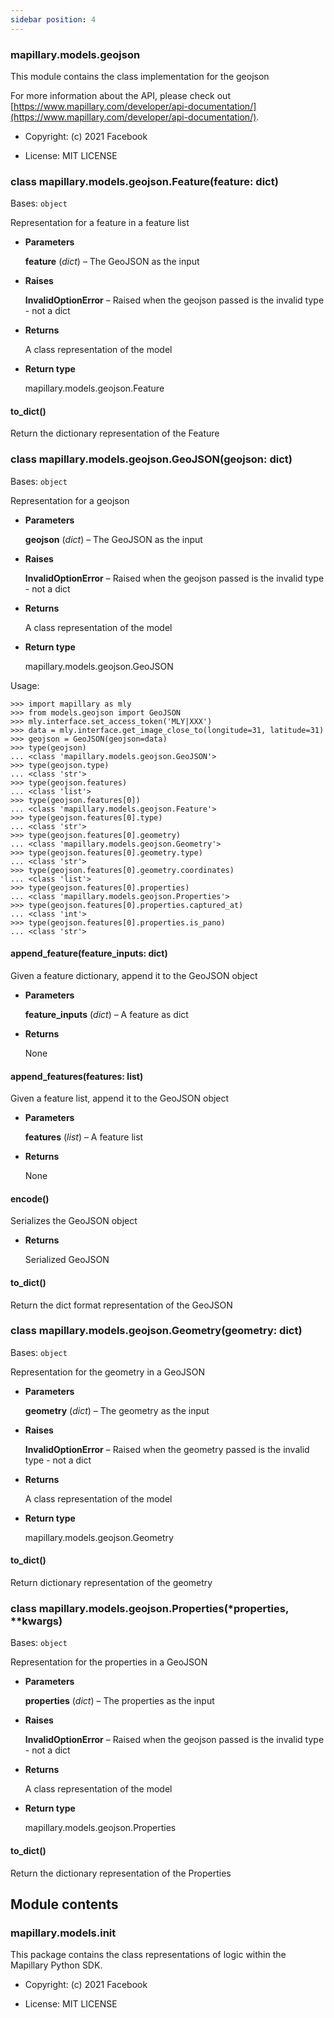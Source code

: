 ```yaml
---
sidebar position: 4
---
```



### mapillary.models.geojson

This module contains the class implementation for the geojson

For more information about the API, please check out
[https://www.mapillary.com/developer/api-documentation/](https://www.mapillary.com/developer/api-documentation/).


* Copyright: (c) 2021 Facebook


* License: MIT LICENSE


### class mapillary.models.geojson.Feature(feature: dict)
Bases: `object`

Representation for a feature in a feature list


* **Parameters**

    **feature** (*dict*) – The GeoJSON as the input



* **Raises**

    **InvalidOptionError** – Raised when the geojson passed is the invalid type - not a dict



* **Returns**

    A class representation of the model



* **Return type**

    mapillary.models.geojson.Feature



#### to_dict()
Return the dictionary representation of the Feature


### class mapillary.models.geojson.GeoJSON(geojson: dict)
Bases: `object`

Representation for a geojson


* **Parameters**

    **geojson** (*dict*) – The GeoJSON as the input



* **Raises**

    **InvalidOptionError** – Raised when the geojson passed is the invalid type - not a dict



* **Returns**

    A class representation of the model



* **Return type**

    mapillary.models.geojson.GeoJSON


Usage:

```
>>> import mapillary as mly
>>> from models.geojson import GeoJSON
>>> mly.interface.set_access_token('MLY|XXX')
>>> data = mly.interface.get_image_close_to(longitude=31, latitude=31)
>>> geojson = GeoJSON(geojson=data)
>>> type(geojson)
... <class 'mapillary.models.geojson.GeoJSON'>
>>> type(geojson.type)
... <class 'str'>
>>> type(geojson.features)
... <class 'list'>
>>> type(geojson.features[0])
... <class 'mapillary.models.geojson.Feature'>
>>> type(geojson.features[0].type)
... <class 'str'>
>>> type(geojson.features[0].geometry)
... <class 'mapillary.models.geojson.Geometry'>
>>> type(geojson.features[0].geometry.type)
... <class 'str'>
>>> type(geojson.features[0].geometry.coordinates)
... <class 'list'>
>>> type(geojson.features[0].properties)
... <class 'mapillary.models.geojson.Properties'>
>>> type(geojson.features[0].properties.captured_at)
... <class 'int'>
>>> type(geojson.features[0].properties.is_pano)
... <class 'str'>
```


#### append_feature(feature_inputs: dict)
Given a feature dictionary, append it to the GeoJSON object


* **Parameters**

    **feature_inputs** (*dict*) – A feature as dict



* **Returns**

    None



#### append_features(features: list)
Given a feature list, append it to the GeoJSON object


* **Parameters**

    **features** (*list*) – A feature list



* **Returns**

    None



#### encode()
Serializes the GeoJSON object


* **Returns**

    Serialized GeoJSON



#### to_dict()
Return the dict format representation of the GeoJSON


### class mapillary.models.geojson.Geometry(geometry: dict)
Bases: `object`

Representation for the geometry in a GeoJSON


* **Parameters**

    **geometry** (*dict*) – The geometry as the input



* **Raises**

    **InvalidOptionError** – Raised when the geometry passed is the invalid type - not a dict



* **Returns**

    A class representation of the model



* **Return type**

    mapillary.models.geojson.Geometry



#### to_dict()
Return dictionary representation of the geometry


### class mapillary.models.geojson.Properties(\*properties, \*\*kwargs)
Bases: `object`

Representation for the properties in a GeoJSON


* **Parameters**

    **properties** (*dict*) – The properties as the input



* **Raises**

    **InvalidOptionError** – Raised when the geojson passed is the invalid type - not a dict



* **Returns**

    A class representation of the model



* **Return type**

    mapillary.models.geojson.Properties



#### to_dict()
Return the dictionary representation of the Properties

## Module contents

### mapillary.models.__init__

This package contains the class representations of logic within the Mapillary Python SDK.


* Copyright: (c) 2021 Facebook


* License: MIT LICENSE
